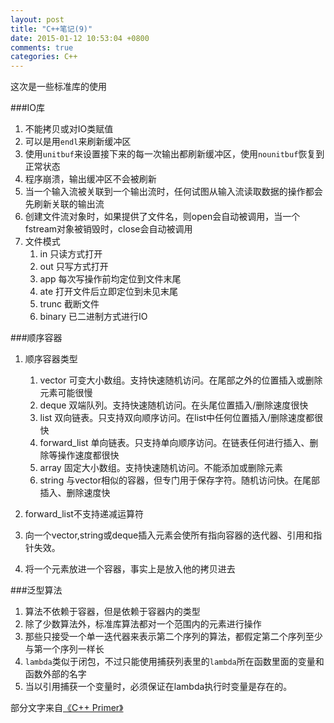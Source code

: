 ```yaml
---
layout: post
title: "C++笔记(9)"
date: 2015-01-12 10:53:04 +0800
comments: true
categories: C++
---
```

这次是一些标准库的使用
<!-- more -->
###IO库
1. 不能拷贝或对IO类赋值
2. 可以是用`endl`来刷新缓冲区
3. 使用`unitbuf`来设置接下来的每一次输出都刷新缓冲区，使用`nounitbuf`恢复到正常状态
4. 程序崩溃，输出缓冲区不会被刷新
5. 当一个输入流被关联到一个输出流时，任何试图从输入流读取数据的操作都会先刷新关联的输出流
6. 创建文件流对象时，如果提供了文件名，则open会自动被调用，当一个fstream对象被销毁时，close会自动被调用
7. 文件模式
	1. in 只读方式打开
	2. out 只写方式打开
	3. app 每次写操作前均定位到文件末尾
	4. ate 打开文件后立即定位到未见末尾
	5. trunc 截断文件
	6. binary 已二进制方式进行IO

###顺序容器

1. 顺序容器类型
	1. vector 可变大小数组。支持快速随机访问。在尾部之外的位置插入或删除元素可能很慢
	2. deque 双端队列。支持快速随机访问。在头尾位置插入/删除速度很快
	3. list 双向链表。只支持双向顺序访问。在list中任何位置插入/删除速度都很快
	4. forward_list 单向链表。只支持单向顺序访问。在链表任何进行插入、删除等操作速度都很快
	5. array 固定大小数组。支持快速随机访问。不能添加或删除元素
	6. string 与vector相似的容器，但专门用于保存字符。随机访问快。在尾部插入、删除速度快

2. forward_list不支持递减运算符
3. 向一个vector,string或deque插入元素会使所有指向容器的迭代器、引用和指针失效。
4. 将一个元素放进一个容器，事实上是放入他的拷贝进去

###泛型算法
1. 算法不依赖于容器，但是依赖于容器内的类型
2. 除了少数算法外，标准库算法都对一个范围内的元素进行操作
3. 那些只接受一个单一迭代器来表示第二个序列的算法，都假定第二个序列至少与第一个序列一样长
4. `lambda`类似于闭包，不过只能使用捕获列表里的`lambda`所在函数里面的变量和函数外部的名字
5. 当以引用捕获一个变量时，必须保证在lambda执行时变量是存在的。


部分文字来自[《C++ Primer》](http://www.amazon.cn/gp/product/B00ESUIL0O/ref=as_li_ss_tl?ie=UTF8&camp=536&creative=3132&creativeASIN=B00ESUIL0O&linkCode=as2&tag=robinwu-23)
